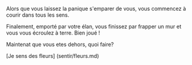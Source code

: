 ﻿Alors que vous laissez la panique s'emparer de vous, vous commencez à courir dans tous les sens.

Finalement, emporté par votre élan, vous finissez par frapper un mur et vous vous écroulez à terre. Bien joué !

Maintenat que vous etes dehors, quoi faire?

[Je sens des fleurs] (sentir/fleurs.md)